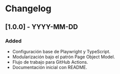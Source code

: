 # Changelog

## [1.0.0] - YYYY-MM-DD
### Added
- Configuración base de Playwright y TypeScript.
- Modularización bajo el patrón Page Object Model.
- Flujo de trabajo para GitHub Actions.
- Documentación inicial con README.